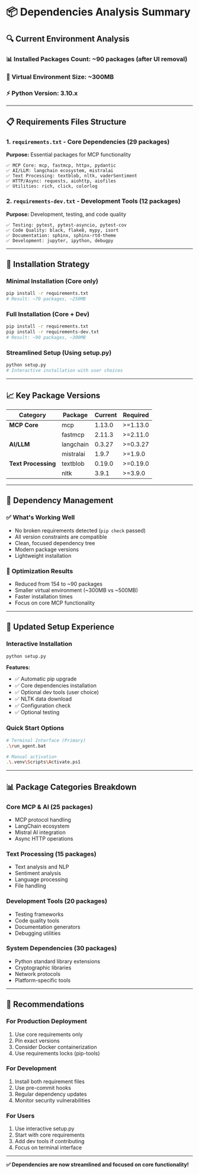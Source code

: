 # 📦 Dependencies Analysis Summary

## 🔍 **Current Environment Analysis**

### 📊 **Installed Packages Count:** ~90 packages (after UI removal)
### 💾 **Virtual Environment Size:** ~300MB
### ⚡ **Python Version:** 3.10.x

---

## 📋 **Requirements Files Structure**

### 1. **`requirements.txt`** - Core Dependencies (29 packages)
**Purpose:** Essential packages for MCP functionality
```
✅ MCP Core: mcp, fastmcp, httpx, pydantic
✅ AI/LLM: langchain ecosystem, mistralai
✅ Text Processing: textblob, nltk, vaderSentiment  
✅ HTTP/Async: requests, aiohttp, aiofiles
✅ Utilities: rich, click, colorlog
```

### 2. **`requirements-dev.txt`** - Development Tools (12 packages)
**Purpose:** Development, testing, and code quality
```
✅ Testing: pytest, pytest-asyncio, pytest-cov
✅ Code Quality: black, flake8, mypy, isort
✅ Documentation: sphinx, sphinx-rtd-theme
✅ Development: jupyter, ipython, debugpy
```

---

## 🎯 **Installation Strategy**

### **Minimal Installation** (Core only)
```bash
pip install -r requirements.txt
# Result: ~70 packages, ~250MB
```

### **Full Installation** (Core + Dev)
```bash
pip install -r requirements.txt
pip install -r requirements-dev.txt
# Result: ~90 packages, ~300MB
```

### **Streamlined Setup** (Using setup.py)
```bash
python setup.py
# Interactive installation with user choices
```

---

## 📈 **Key Package Versions**

| Category | Package | Current | Required |
|----------|---------|---------|----------|
| **MCP Core** | mcp | 1.13.0 | >=1.13.0 |
| | fastmcp | 2.11.3 | >=2.11.0 |
| **AI/LLM** | langchain | 0.3.27 | >=0.3.27 |
| | mistralai | 1.9.7 | >=1.9.0 |
| **Text Processing** | textblob | 0.19.0 | >=0.19.0 |
| | nltk | 3.9.1 | >=3.9.0 |

---

## 🔧 **Dependency Management**

### ✅ **What's Working Well**
- No broken requirements detected (`pip check` passed)
- All version constraints are compatible
- Clean, focused dependency tree
- Modern package versions
- Lightweight installation

### 🚀 **Optimization Results**
- Reduced from 154 to ~90 packages
- Smaller virtual environment (~300MB vs ~500MB)
- Faster installation times
- Focus on core MCP functionality

---

## 🎨 **Updated Setup Experience**

### **Interactive Installation**
```bash
python setup.py
```
**Features:**
- ✅ Automatic pip upgrade
- ✅ Core dependencies installation
- ✅ Optional dev tools (user choice)
- ✅ NLTK data download
- ✅ Configuration check
- ✅ Optional testing

### **Quick Start Options**
```bash
# Terminal Interface (Primary)
.\run_agent.bat

# Manual activation
.\.venv\Scripts\Activate.ps1
```

---

## 📊 **Package Categories Breakdown**

### **Core MCP & AI (25 packages)**
- MCP protocol handling
- LangChain ecosystem
- Mistral AI integration
- Async HTTP operations

### **Text Processing (15 packages)**
- Text analysis and NLP
- Sentiment analysis
- Language processing
- File handling

### **Development Tools (20 packages)**
- Testing frameworks
- Code quality tools
- Documentation generators
- Debugging utilities

### **System Dependencies (30 packages)**
- Python standard library extensions
- Cryptographic libraries
- Network protocols
- Platform-specific tools

---

## 🎯 **Recommendations**

### **For Production Deployment**
1. Use core requirements only
2. Pin exact versions
3. Consider Docker containerization
4. Use requirements locks (pip-tools)

### **For Development**
1. Install both requirement files
2. Use pre-commit hooks
3. Regular dependency updates
4. Monitor security vulnerabilities

### **For Users**
1. Use interactive setup.py
2. Start with core requirements
3. Add dev tools if contributing
4. Focus on terminal interface

---

**✅ Dependencies are now streamlined and focused on core functionality!**
